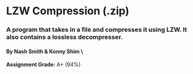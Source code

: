 # LZW Compression (.zip)
### A program that takes in a file and compresses it using LZW. It also contains a lossless decompresser.
#### By Nash Smith & Konny Shim \

**Assignment Grade:** A+ (94%)
